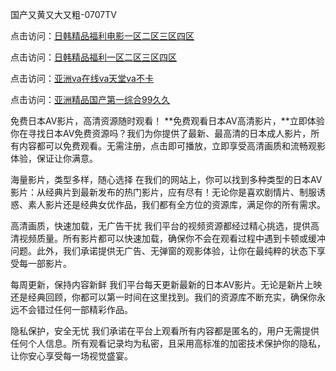 
国产又黄又大又粗-0707TV

点击访问：<a href="https://gda-c7m.pages.dev/">日韩精品福利电影一区二区三区四区</a>

点击访问：<a href="https://tfda.pages.dev/">日韩精品福利一区二区三区四区</a>

点击访问：<a href="https://bsdf-5f5.pages.dev/">亚洲va在线va天堂va不卡</a>

点击访问：<a href="https://cfad.pages.dev/">亚洲精品国产第一综合99久久</a>


免费日本AV影片，高清资源随时观看！
**免费观看日本AV高清影片，**立即体验
你在寻找日本AV免费资源吗？我们为你提供了最新、最高清的日本成人影片，所有内容都可以免费观看。无需注册，点击即可播放，立即享受高清画质和流畅观影体验，保证让你满意。

海量影片，类型多样，随心选择
在我们的网站上，你可以找到多种类型的日本AV影片：从经典片到最新发布的热门影片，应有尽有！无论你是喜欢剧情片、制服诱惑、素人影片还是经典女优作品，我们都有全方位的资源库，满足你的所有需求。

高清画质，快速加载，无广告干扰
我们平台的视频资源都经过精心挑选，提供高清视频质量。所有影片都可以快速加载，确保你不会在观看过程中遇到卡顿或缓冲问题。此外，我们承诺提供无广告、无弹窗的观影体验，让你在最纯粹的状态下享受每一部影片。

每周更新，保持内容新鲜
我们平台每天更新最新的日本AV影片。无论是新片上映还是经典回顾，你都可以第一时间在这里找到。我们的资源库不断充实，确保你永远不会错过任何一部精彩作品。

隐私保护，安全无忧
我们承诺在平台上观看所有内容都是匿名的，用户无需提供任何个人信息。所有观看记录均为私密，且采用高标准的加密技术保护你的隐私，让你安心享受每一场视觉盛宴。



<span style="display:none;">[Canonical link]( https://github.com/vg20250707/12327 ）</span>
